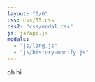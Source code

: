 ```yaml
---
layout: "5/6"
css: css/55.css
css2: "css/modal.css"
js: js/app.js
modals:
  - "js/lang.js"
  - "js/history-modify.js"
---
```


oh hi
